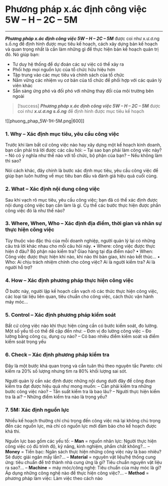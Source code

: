 # Phương pháp x.ác định công việc 5W – H – 2C – 5M
---

***Phương pháp x.ác định công việc 5W – H – 2C – 5M*** được coi như x.ư.ơ.ng s.ố.ng để định hình được mục tiêu kế hoạch, cách xây dựng bản kế hoạch và quan trọng nhất là cần làm những gì để thực hiện bản kế hoạch quản trị đó. Nó giúp bạn:
- Tư duy hệ thống để dự đoán các sự việc có thể xảy ra
- Phối hợp mọi nguồn lực của tổ chức hữu hiệu hơn
- Tập trung vào các mục tiêu và chính sách của tổ chức
- Nắm vững các nhiệm vụ cơ bản của tổ chức để phối hợp với các quản lý viên khác
- Sẵn sàng ứng phó và đối phó với những thay đổi của môi trường bên ngoài

> [!success] ***Phương pháp x.ác định công việc 5W – H – 2C – 5M*** được coi như ***x.ư.ơ.ng s.ố.ng*** để định hình được mục tiêu kế hoạch

![[phuong_phap_5W-1H-5M.png|600]]

### 1. Why – Xác định mục tiêu, yêu cầu công việc
Trước khi làm bất cứ công việc nào hay xây dựng một kế hoạch kinh doanh, bạn cần phải trả lời được các câu hỏi:
– Tại sao bạn phải làm công việc này?
– Nó có ý nghĩa như thế nào với tổ chức, bộ phận của bạn?
– Nếu không làm thì sao?

Nói cách khác, đây chính là bước xác định mục tiêu, yêu cầu công việc để giúp bạn luôn hướng về mục tiêu ban đầu và đánh giá hiệu quả cuối cùng.

### 2. What – Xác định nội dung công việc
Sau khi vạch rõ mục tiêu, yêu cầu công việc; bạn đã có thể xác định được nội dung công việc bạn cần làm là gì. Cụ thể các bước thực hiện được phần công việc đó là như thế nào?

### 3. Where, When, Who – Xác định địa điểm, thời gian và nhân sự thực hiện công việc
Tùy thuộc vào đặc thù của mỗi doanh nghiệp, người quản lý lại có những câu trả lời khác nhau cho mỗi câu hỏi này.
• Where: công việc được thực hiện ở đâu? Bộ phận nào kiểm tra? Giao hàng tại địa điểm nào?
• When: Công việc được thực hiện khi nào, khi nào thì bàn giao, khi nào kết thúc…
• Who: Ai chịu trách nhiệm chính cho công việc? Ai là người kiểm tra? Ai là người hỗ trợ?

### 4. How – Xác định phương pháp thực hiện công việc
Ở bước này, người lập kế hoạch cần vạch rõ các thức thực hiện công việc, các loại tài liệu liên quan, tiêu chuẩn cho công việc, cách thức vận hành máy móc…

### 5. Control – Xác định phương pháp kiểm soát
Bất cứ công việc nào khi thực hiện cũng cần có bước kiểm soát, đo lường. Một số yếu tố có thể đề cập đến như:
– Đơn vị đo lường công việc
– Đo lường bằng công cụ, dụng cụ nào?
– Có bao nhiêu điểm kiểm soát và điểm kiểm soát trọng yếu

### 6. Check – Xác định phương pháp kiểm tra

Đây là một bước khá quan trọng và cần tuân thủ theo nguyên tắc Pareto: chỉ kiểm ra 20% số lượng nhưng tìm ra 80% khối lượng sai sót.

Người quản lý cần xác định được những nội dung dưới đây để công đoạn kiểm tra đạt được hiệu quả như mong muốn:
– Cần phải kiểm tra những bước công việc nào?
– Tần suất kiểm tra là bao lâu?
– Người thực hiện kiểm tra là ai?
– Những điểm kiểm tra nào là trọng yếu?

### 7. 5M: Xác định nguồn lực
Nhiều kế hoạch thường chỉ chú trọng đến công việc mà lại không chú trọng đến các nguồn lực, mà chỉ có nguồn lực mới đảm bảo cho kế hoạch được khả thi.

Nguồn lực bao gồm các yếu tố:
– **Man** = nguồn nhân lực: Người thực hiện công việc có đủ trình độ, kỹ năng, kinh nghiệm, phẩm chất không?…
– **Money** = Tiền bạc: Ngân sách thực hiện những công việc này là bao nhiêu? Sẽ được giải ngân mấy lần?…
– **Material** = nguyên vật liệu/hệ thống cung ứng: tiêu chuẩn để trở thành nhà cung ứng là gì? Tiêu chuẩn nguyên vật liệu ra sao?…
– **Machine** = máy móc/công nghệ: Tiêu chuẩn của máy móc là gì? Áp dụng những công nghệ nào để thực hiện công việc?…
– **Method** = phương pháp làm việc: Làm việc theo cách nào